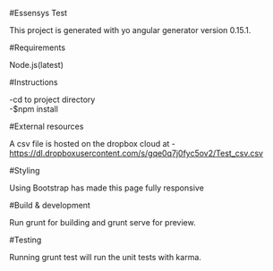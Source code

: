 #Essensys Test

This project is generated with yo angular generator version 0.15.1.

#Requirements

Node.js(latest)

#Instructions

-cd to project directory <br>
-$npm install <br>

#External resources

A csv file is hosted on the dropbox cloud at - https://dl.dropboxusercontent.com/s/gqe0q7j0fyc5ov2/Test_csv.csv

#Styling

Using Bootstrap has made this page fully responsive

#Build & development

Run grunt for building and grunt serve for preview.

#Testing

Running grunt test will run the unit tests with karma.
